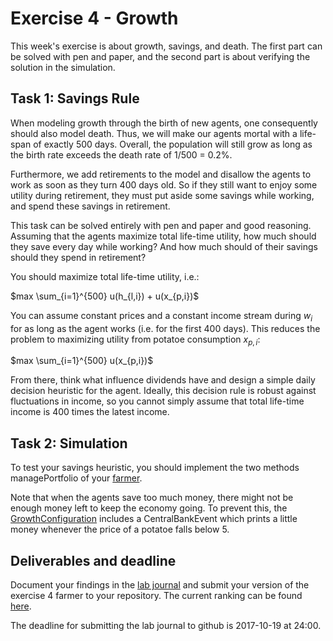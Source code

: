 # Exercise 4 - Growth

This week's exercise is about growth, savings, and death. The first part can be solved with pen and paper, and the second part is about verifying the solution in the simulation.

## Task 1: Savings Rule

When modeling growth through the birth of new agents, one consequently should also model death. Thus, we will make our agents mortal with a life-span of exactly 500 days. Overall, the population will still grow as long as the birth rate exceeds the death rate of 1/500 = 0.2%.

Furthermore, we add retirements to the model and disallow the agents to work as soon as they turn 400 days old. So if they still want to enjoy some utility during retirement, they must put aside some savings while working, and spend these savings in retirement.

This task can be solved entirely with pen and paper and good reasoning. Assuming that the agents maximize total life-time utility, how much should they save every day while working? And how much should of their savings should they spend in retirement?

You should maximize total life-time utility, i.e.:

$max \sum_{i=1}^{500} u(h_{l,i}) + u(x_{p,i})$

You can assume constant prices and a constant income stream during $w_i$ for as long as the agent works (i.e. for the first 400 days). This reduces the problem to maximizing utility from potatoe consumption $x_{p,i}$:

$max \sum_{i=1}^{500} u(x_{p,i})$

From there, think what influence dividends have and design a simple daily decision heuristic for the agent. Ideally, this decision rule is robust against fluctuations in income, so you cannot simply assume that total life-time income is 400 times the latest income.

## Task 2: Simulation

To test your savings heuristic, you should implement the two methods managePortfolio of your [farmer](../src/com/agentecon/exercises/Farmer.java).

Note that when the agents save too much money, there might not be enough money left to keep the economy going. To prevent this, the [GrowthConfiguration](../../simulation/src/com/agentecon/simulation/GrowthConfiguration.java) includes a CentralBankEvent which prints a little money whenever the price of a potatoe falls below 5.

## Deliverables and deadline

Document your findings in the [lab journal](exercise04-journal.md) and submit your version of the exercise 4 farmer to your repository. The current ranking can be found [here](http://meissereconomics.com/vis/simulation?sim=ex4-growth).

The deadline for submitting the lab journal to github is 2017-10-19 at 24:00.
